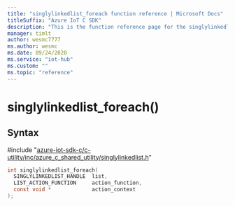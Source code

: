```yaml
---                             
title: "singlylinkedlist_foreach function reference | Microsoft Docs" 
titleSuffix: "Azure IoT C SDK"            
description: "This is the function reference page for the singlylinkedlist_foreach() function in the Azure IoT C SDK. This SDK is used with Azure IoT Hub and Azure IoT Hub Device Provisioning Service"            
manager: timlt                 
author: wesmc7777              
ms.author: wesmc               
ms.date: 09/24/2020                    
ms.service: "iot-hub"             
ms.custom: ""                
ms.topic: "reference"        
---                            
```


# singlylinkedlist_foreach()

## Syntax

\#include "[azure-iot-sdk-c/c-utility/inc/azure_c_shared_utility/singlylinkedlist.h](../singlylinkedlist-h.md)"  
```C
int singlylinkedlist_foreach(
  SINGLYLINKEDLIST_HANDLE  list,
  LIST_ACTION_FUNCTION     action_function,
  const void *             action_context
);
```

